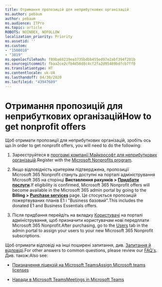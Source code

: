 ```yaml
---
title: Отримання пропозицій для неприбуткових організацій
ms.author: pebaum
author: pebaum
ms.audience: ITPro
ms.topic: article
ROBOTS: NOINDEX, NOFOLLOW
localization_priority: Priority
ms.assetid: ''
ms.custom:
- "1500010"
- "3819"
ms.openlocfilehash: f89ba68219ea3735bdbb455ed97e2abf394f201b
ms.sourcegitcommit: fbaa2ce2cfb4d56d8c4cf2fa2d95489bdfcb7ff0
ms.translationtype: HT
ms.contentlocale: uk-UA
ms.lasthandoff: 04/30/2020
ms.locfileid: "43947609"
---
```

# <a name="how-to-get-nonprofit-offers"></a><span data-ttu-id="51a2d-102">Отримання пропозицій для неприбуткових організацій</span><span class="sxs-lookup"><span data-stu-id="51a2d-102">How to get nonprofit offers</span></span>

<span data-ttu-id="51a2d-103">Щоб отримати пропозиції для неприбуткових організацій, зробіть ось що.</span><span class="sxs-lookup"><span data-stu-id="51a2d-103">In order to get nonprofit offers, you will need to do the following:</span></span>

1. <span data-ttu-id="51a2d-104">Зареєструйтеся в [програмі компанії Майкрософт для неприбуткових організацій](https://go.microsoft.com/fwlink/p/?linkid=2008962).</span><span class="sxs-lookup"><span data-stu-id="51a2d-104">Register with the [Microsoft Nonprofits program](https://go.microsoft.com/fwlink/p/?linkid=2008962).</span></span>

2. <span data-ttu-id="51a2d-105">Якщо відповідність критеріям підтверджена, пропозиції Microsoft 365 Nonprofit стануть доступні на порталі адміністрування Microsoft 365 на сторінці **Виставлення рахунків > [Придбати послуги](https://go.microsoft.com/fwlink/p/?linkid=868433)**.</span><span class="sxs-lookup"><span data-stu-id="51a2d-105">If eligibility is confirmed, Microsoft 365 Nonprofit offers will become available in the Microsoft 365 admin portal by going to the **Billing > [Purchase services](https://go.microsoft.com/fwlink/p/?linkid=868433)** page.</span></span> <span data-ttu-id="51a2d-106">Це стосується пропозицій пожертвуваних планів E1 і "Business базовий".</span><span class="sxs-lookup"><span data-stu-id="51a2d-106">This includes the donated E1 and Business Essentials offers.</span></span>

3. <span data-ttu-id="51a2d-107">Після придбання перейдіть на вкладку [Користувачі](https://admin.microsoft.com/Adminportal/Home#/users) на порталі адміністрування, щоб призначити користувачам нові передплати Microsoft 365 Nonprofit.</span><span class="sxs-lookup"><span data-stu-id="51a2d-107">After purchasing, go to the [Users](https://admin.microsoft.com/Adminportal/Home#/users) tab in the admin portal to assign your users to your new Microsoft 365 Nonprofit subscriptions.</span></span>

<span data-ttu-id="51a2d-108">Щоб отримати відповіді на інші поширені запитання, див. [Запитання й відповіді](https://www.microsoft.com/microsoft-365/nonprofit/office-365-nonprofit#coreui-heading-67lnrlz).</span><span class="sxs-lookup"><span data-stu-id="51a2d-108">For other answers to common questions, please review our [FAQ's](https://www.microsoft.com/microsoft-365/nonprofit/office-365-nonprofit#coreui-heading-67lnrlz).</span></span> <span data-ttu-id="51a2d-109">Див. також:</span><span class="sxs-lookup"><span data-stu-id="51a2d-109">Also see:</span></span>

- [<span data-ttu-id="51a2d-110">Призначення ліцензій на Microsoft Teams</span><span class="sxs-lookup"><span data-stu-id="51a2d-110">Assign Microsoft teams licenses</span></span>](https://docs.microsoft.com/MicrosoftTeams/assign-teams-licenses)

- [<span data-ttu-id="51a2d-111">Наради в Microsoft Teams</span><span class="sxs-lookup"><span data-stu-id="51a2d-111">Meetings in Microsoft Teams</span></span>](https://docs.microsoft.com/MicrosoftTeams/tutorial-meetings-in-teams)
